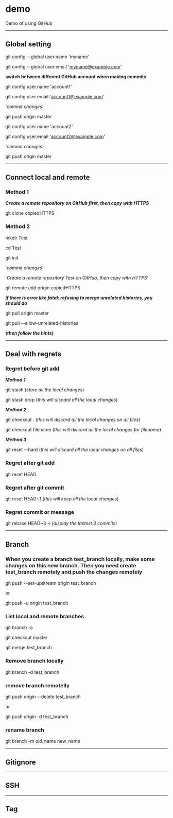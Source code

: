 # demo
Demo of using GitHub


---
## Global setting

git config --global user.name 'myname'

git config --global user.email 'myname@example.com'


**switch between different GitHub account when making commits**

git config user.name 'account1'

git config user.email 'account1@example.com'

'*commit changes*'

git push origin master

git config user.name 'account2'

git config user.email 'account2@example.com'

'*commit changes*'

git push origin master

---
## Connect local and remote

### Method 1

***Create a remote repository on GitHub first, then copy with HTTPS***

git clone copiedHTTPS

### Method 2

mkdir Test

cd Test

git init

'*commit changes*'

'*Create a remote repository Test on GitHub, then copy with HTTPS*'

git remote add origin copiedHTTPS

***if there is error like fatal: refusing to merge unrelated histories, you should do***

git pull origin master

git pull --allow-unrelated-histories

***(then follow the hints)***

---
## Deal with regrets

### Regret before git add

***Method 1***

git stash  (*store all the local changes*)

git stash drop (*this will discard all the local changes*)

***Method 2***

git checkout . (*this will discard all the local changes on all files*)

git checkout filename (*this will discard all the local changes for filename*)

***Method 3***

git reset --hard (*this will discard all the local changes on all files*)

### Regret after git add

git reset HEAD

### Regret after git commit

git reset HEAD~1  (*this will keep all the local changes*)

### Regret commit or message

git rebase HEAD~3 -i   (*display the lastest 3 commits*)


---
## Branch

### When you create a branch test_branch locally, make some changes on this new branch. Then you need create test_branch remotely and push the changes remotely

  git push --set-upstream origin test_branch  
  
  or 
  
  git push -u origin test_branch
  
### List local and remote branches
  
  git branch -a                           
  
  git checkout master
  
  git merge test_branch
  
### Remove branch locally
  
  git  branch -d test_branch    
  
### remove branch remotelly
  
  git push origin --delete test_branch 
  
  or 
  
  git push origin -d test_branch

### rename branch
  
  git branch -m old_name new_name
  

---
## Gitignore


---
## SSH


---
## Tag


